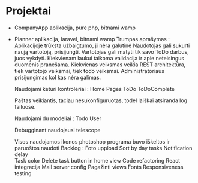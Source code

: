 # Projektai 

- CompanyApp aplikacija, pure php, bitnami wamp

- Planner aplikacija, laravel, bitnami wamp
  Trumpas aprašymas :
    Aplikacijoje trūksta užbaigtumo, ji nėra galutinė
    Naudotojas gali sukurti naują vartotoją, prisijungti. Vartotojas gali matyti tik savo ToDo darbus, juos vykdyti. Kiekvienam laukui taikoma validacija ir apie neteisingus duomenis pranešama. Kiekvienas veiksmas veikia REST architektūra, tiek vartotojo veiksmai, tiek todo veiksmai. Administratoriaus prisijungimas kol kas nėra galimas. 
    
  Naudojami keturi kontroleriai :
	  Home
	  Pages
    ToDo
    ToDoComplete

  Paštas veikiantis, taciau nesukonfiguruotas, todel laiškai atsiranda log failuose.

  Naudojami du modeliai :
    Todo
    User

  Debugginant naudojausi telescope

  Visos naudojamos ikonos photoshop programa buvo iškeltos ir paruoštos naudoti
  Backlog :
  	Foto uppload
	  Sort by day tasks
	  Notification delay	
	  Task color
	  Delete task button in home view
	  Code refactoring
	  React integracija
	  Mail server config
	  Pagažinti views
	  Fonts
	  Responsiveness testing

